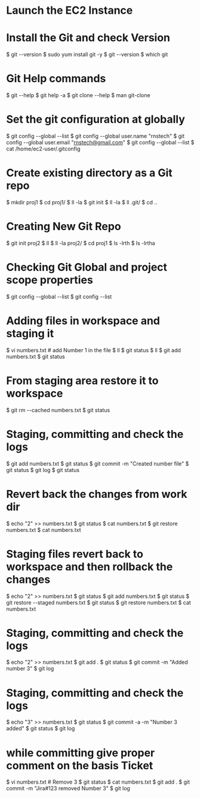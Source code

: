 # Launch the EC2 Instance

# Install the Git and check Version
  $ git --version
  $ sudo yum install git -y
  $ git --version
  $ which git

# Git Help commands
  $ git --help
  $ git help -a
  $ git clone --help
  $ man git-clone
  
# Set the git configuration at globally
  $ git config --global --list
  $ git config --global user.name "rnstech"
  $ git config --global user.email "rnstech@gmail.com"
  $ git config --global --list
  $ cat /home/ec2-user/.gitconfig

# Create existing directory as a Git repo
  $ mkdir proj1
  $ cd proj1/
  $ ll -la
  $ git init
  $ ll -la
  $ ll .git/
  $ cd ..

# Creating New Git Repo
  $ git init proj2
  $ ll
  $ ll -la proj2/
  $ cd proj1
  $ ls -lrth
  $ ls -lrtha

# Checking Git Global and project scope properties
  $ git config --global --list
  $ git config --list

# Adding files in workspace and staging it
  $ vi numbers.txt # add Number 1 in the file
  $ ll
  $ git status
  $ ll
  $ git add numbers.txt
  $ git status

# From staging area restore it to workspace
  $ git rm --cached numbers.txt
  $ git status

# Staging, committing and check the logs
  $ git add numbers.txt
  $ git status
  $ git commit -m "Created number file"
  $ git status
  $ git log
  $ git status

# Revert back the changes from work dir
  $ echo "2" >> numbers.txt
  $ git status
  $ cat numbers.txt
  $ git restore numbers.txt
  $ cat numbers.txt

# Staging files revert back to workspace and then rollback the changes
  $ echo "2" >> numbers.txt
  $ git status
  $ git add numbers.txt
  $ git status
  $ git restore --staged numbers.txt
  $ git status
  $ git restore numbers.txt
  $ cat numbers.txt

# Staging, committing and check the logs
  $ echo "2" >> numbers.txt
  $ git add .
  $ git status
  $ git commit -m "Added number 3"
  $ git log

# Staging, committing and check the logs
  $ echo "3" >> numbers.txt
  $ git status
  $ git commit -a -m "Number 3 added"
  $ git status
  $ git log

# while committing give proper comment on the basis Ticket #
  $ vi numbers.txt # Remove 3
  $ git status
  $ cat numbers.txt
  $ git add .
  $ git commit -m "Jira#123 removed Number 3"
  $ git log
